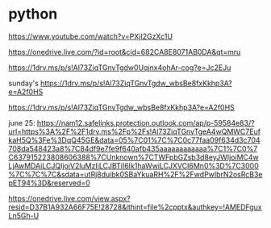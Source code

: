 # python
https://www.youtube.com/watch?v=PXjI2GzXc1U

https://onedrive.live.com/?id=root&cid=682CA8E8071AB0DA&qt=mru

https://1drv.ms/p/s!Al73ZiqTGnvTgdw0Uqjnx4ohAr-cog?e=Jc2EJu

sunday's
https://1drv.ms/p/s!Al73ZiqTGnvTgdw_wbsBe8fxKkhp3A?e=A2f0HS

https://1drv.ms/p/s!Al73ZiqTGnvTgdw_wbsBe8fxKkhp3A?e=A2f0HS

june 25:
https://nam12.safelinks.protection.outlook.com/ap/p-59584e83/?url=https%3A%2F%2F1drv.ms%2Fp%2Fs!Al73ZiqTGnvTgeA4wQMWC7EufkaH5Q%3Fe%3DqQ45GE&data=05%7C01%7C%7C0c77faa09f634d3c704708da548423a8%7C84df9e7fe9f640afb435aaaaaaaaaaaa%7C1%7C0%7C637915223808606388%7CUnknown%7CTWFpbGZsb3d8eyJWIjoiMC4wLjAwMDAiLCJQIjoiV2luMzIiLCJBTiI6Ik1haWwiLCJXVCI6Mn0%3D%7C3000%7C%7C%7C&sdata=utRj8duibk0SBaYkuaRH%2F%2FwdPwIbrN2osRcB3epET94%3D&reserved=0

https://onedrive.live.com/view.aspx?resid=D37B1A932A66F75E!28728&ithint=file%2cpptx&authkey=!AMEDFguxLn5Gh-U
